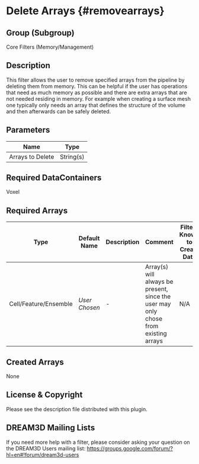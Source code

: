 Delete Arrays {#removearrays}
=============

## Group (Subgroup) ##
Core Filters (Memory/Management)

## Description ##
This filter allows the user to remove specified arrays from the pipeline by deleting them from memory. This can be helpful if the user has operations that need as much memory as possible and there are extra arrays that are not needed residing in memory. For example when creating a surface mesh one typically only needs an array that defines the structure of the volume and then afterwards can be safely deleted.


## Parameters ##

| Name | Type |
|------|------|
| Arrays to Delete | String(s) |


## Required DataContainers ##
Voxel

## Required Arrays ##

| Type | Default Name | Description | Comment | Filters Known to Create Data |
|------|--------------|-------------|---------|-----|
| Cell/Feature/Ensemble | *User Chosen* | - | Array(s) will always be present, since the user may only chose from existing arrays | N/A |



## Created Arrays ##
None



## License & Copyright ##

Please see the description file distributed with this plugin.

## DREAM3D Mailing Lists ##

If you need more help with a filter, please consider asking your question on the DREAM3D Users mailing list:
https://groups.google.com/forum/?hl=en#!forum/dream3d-users


